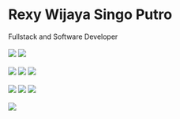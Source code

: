 <h1>Rexy Wijaya Singo Putro</h1>
Fullstack and Software Developer
<br>
<br>

<div class="frameworks d-flex flex-wrap justify-content-start">
<img src="https://img.shields.io/badge/language-django-green?logo=django&logoColor=green">
<img src="https://img.shields.io/badge/language-php-cc14cc?logo=php&logoColor=cc14cc">
</div>

<br>
<div class="languages d-flex flex-wrap justify-content-start">
<img src="https://img.shields.io/badge/language-flutter-4f8fc3?logo=flutter&logoColor=4f8fc3">
<img src="https://img.shields.io/badge/language-python-green?logo=python&logoColor=green">
<img src="https://img.shields.io/badge/language-laravel-ff5252?logo=laravel&logoColor=ff5252">
</div>

<br>
<div class="databases d-flex flex-wrap justify-content-start">
<img src="https://img.shields.io/badge/language-postgresql-4f8fc3?logo=postgresql&logoColor=4f8fc3">
<img src="https://img.shields.io/badge/language-python-green?logo=python&logoColor=green">
<img src="https://img.shields.io/badge/language-laravel-ff5252?logo=laravel&logoColor=ff5252">
</div>

<br>
<div class="databases d-flex flex-wrap justify-content-start">
<img src="https://visitcount.itsvg.in/api?id=rexywjy&icon=0&color=0">
</div>

